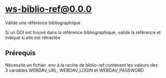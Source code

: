# ws-biblio-ref@0.0.0

Valide une référence bibliographique

Si un DOI est trouvé dans la référence bibliographique, valide la référence et indique si elle est rétractée

## Prérequis

Nécessite un fichier .env à la racine de biblio-ref contenant les valeurs des 3 variables WEBDAV_URL, WEBDAV_LOGIN et WEBDAV_PASSWORD
